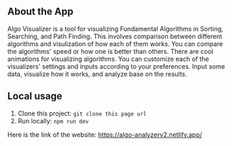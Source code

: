 
## About the App

Algo Visualizer is a tool for visualizing Fundamental Algorithms in Sorting, Searching, and Path Finding. This involves comparison between different algorithms and visulization of how each of them works. You can compare the algorithms' speed or how one is better than others. There are cool animations for visualizing algorithms. You can customize each of the visualizers' settings and inputs according to your preferences. Input some data, visualize how it works, and analyze base on the results.

## Local usage

1. Clone this project: ```git clone this page url```
2. Run locally: ```npm run dev```

Here is the link of the website: https://algo-analyzerv2.netlify.app/
